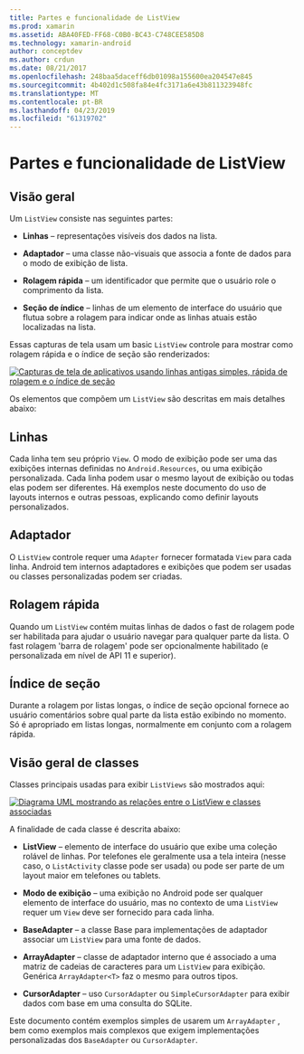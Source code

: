 ```yaml
---
title: Partes e funcionalidade de ListView
ms.prod: xamarin
ms.assetid: ABA40FED-FF68-C0B0-BC43-C748CEE585D8
ms.technology: xamarin-android
author: conceptdev
ms.author: crdun
ms.date: 08/21/2017
ms.openlocfilehash: 248baa5daceff6db01098a155600ea204547e845
ms.sourcegitcommit: 4b402d1c508fa84e4fc3171a6e43b811323948fc
ms.translationtype: MT
ms.contentlocale: pt-BR
ms.lasthandoff: 04/23/2019
ms.locfileid: "61319702"
---
```

# <a name="listview-parts-and-functionality"></a>Partes e funcionalidade de ListView


## <a name="overview"></a>Visão geral

Um `ListView` consiste nas seguintes partes:

- **Linhas** &ndash; representações visíveis dos dados na lista.

- **Adaptador** &ndash; uma classe não-visuais que associa a fonte de dados para o modo de exibição de lista.

- **Rolagem rápida** &ndash; um identificador que permite que o usuário role o comprimento da lista.

- **Seção de índice** &ndash; linhas de um elemento de interface do usuário que flutua sobre a rolagem para indicar onde as linhas atuais estão localizadas na lista.

Essas capturas de tela usam um basic `ListView` controle para mostrar como rolagem rápida e o índice de seção são renderizados:

[![Capturas de tela de aplicativos usando linhas antigas simples, rápida de rolagem e o índice de seção](parts-and-functionality-images/listviewparts.png)](parts-and-functionality-images/listviewparts.png#lightbox)

Os elementos que compõem um `ListView` são descritas em mais detalhes abaixo:


## <a name="rows"></a>Linhas

Cada linha tem seu próprio `View`. O modo de exibição pode ser uma das exibições internas definidas no `Android.Resources`, ou uma exibição personalizada. Cada linha podem usar o mesmo layout de exibição ou todas elas podem ser diferentes. Há exemplos neste documento do uso de layouts internos e outras pessoas, explicando como definir layouts personalizados.


## <a name="adapter"></a>Adaptador

O `ListView` controle requer uma `Adapter` fornecer formatada `View` para cada linha. Android tem internos adaptadores e exibições que podem ser usadas ou classes personalizadas podem ser criadas.


## <a name="fast-scrolling"></a>Rolagem rápida

Quando um `ListView` contém muitas linhas de dados o fast de rolagem pode ser habilitada para ajudar o usuário navegar para qualquer parte da lista. O fast rolagem 'barra de rolagem' pode ser opcionalmente habilitado (e personalizada em nível de API 11 e superior).


## <a name="section-index"></a>Índice de seção

Durante a rolagem por listas longas, o índice de seção opcional fornece ao usuário comentários sobre qual parte da lista estão exibindo no momento. Só é apropriado em listas longas, normalmente em conjunto com a rolagem rápida.


## <a name="classes-overview"></a>Visão geral de classes

Classes principais usadas para exibir `ListViews` são mostrados aqui:

[![Diagrama UML mostrando as relações entre o ListView e classes associadas](parts-and-functionality-images/image2.png)](parts-and-functionality-images/image2.png#lightbox)

A finalidade de cada classe é descrita abaixo:

- **ListView** &ndash; elemento de interface do usuário que exibe uma coleção rolável de linhas. Por telefones ele geralmente usa a tela inteira (nesse caso, o `ListActivity` classe pode ser usada) ou pode ser parte de um layout maior em telefones ou tablets.

- **Modo de exibição** &ndash; uma exibição no Android pode ser qualquer elemento de interface do usuário, mas no contexto de uma `ListView` requer um `View` deve ser fornecido para cada linha.

- **BaseAdapter** &ndash; a classe Base para implementações de adaptador associar um `ListView` para uma fonte de dados.

- **ArrayAdapter** &ndash; classe de adaptador interno que é associado a uma matriz de cadeias de caracteres para um `ListView` para exibição. Genérica `ArrayAdapter<T>` faz o mesmo para outros tipos.

- **CursorAdapter** &ndash; uso `CursorAdapter` ou `SimpleCursorAdapter` para exibir dados com base em uma consulta do SQLite.

Este documento contém exemplos simples de usarem um `ArrayAdapter` , bem como exemplos mais complexos que exigem implementações personalizadas dos `BaseAdapter` ou `CursorAdapter`.

